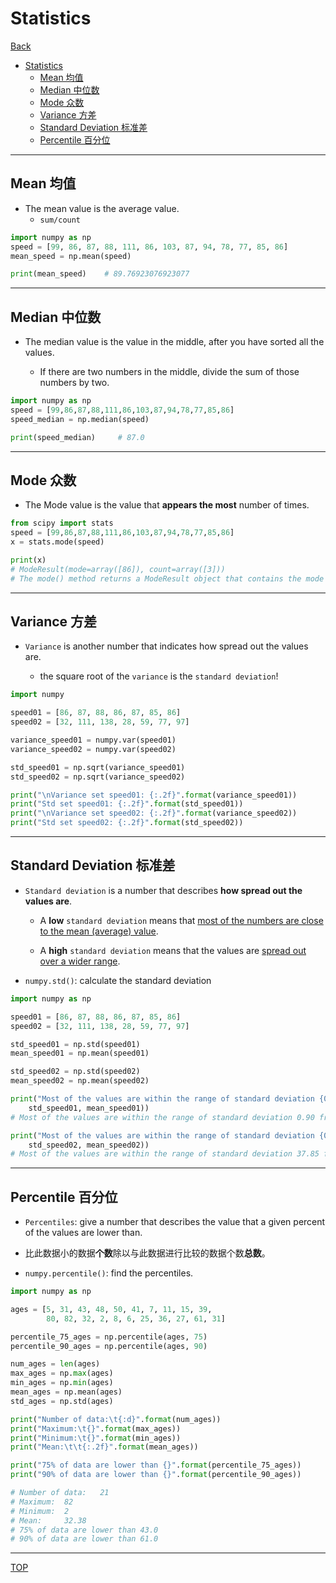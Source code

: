 # Statistics

[Back](./index.md)

- [Statistics](#statistics)
  - [Mean 均值](#mean-均值)
  - [Median 中位数](#median-中位数)
  - [Mode 众数](#mode-众数)
  - [Variance 方差](#variance-方差)
  - [Standard Deviation 标准差](#standard-deviation-标准差)
  - [Percentile 百分位](#percentile-百分位)

---

## Mean 均值

- The mean value is the average value.
  - `sum/count`

```py
import numpy as np
speed = [99, 86, 87, 88, 111, 86, 103, 87, 94, 78, 77, 85, 86]
mean_speed = np.mean(speed)

print(mean_speed)    # 89.76923076923077
```

---

## Median 中位数

- The median value is the value in the middle, after you have sorted all the values.

  - If there are two numbers in the middle, divide the sum of those numbers by two.

```py
import numpy as np
speed = [99,86,87,88,111,86,103,87,94,78,77,85,86]
speed_median = np.median(speed)

print(speed_median)     # 87.0
```

---

## Mode 众数

- The Mode value is the value that **appears the most** number of times.

```py
from scipy import stats
speed = [99,86,87,88,111,86,103,87,94,78,77,85,86]
x = stats.mode(speed)

print(x)
# ModeResult(mode=array([86]), count=array([3]))
# The mode() method returns a ModeResult object that contains the mode number (86), and count (how many times the mode number appeared (3)).

```

---

## Variance 方差

- `Variance` is another number that indicates how spread out the values are.

  - the square root of the `variance` is the `standard deviation`!

```py
import numpy

speed01 = [86, 87, 88, 86, 87, 85, 86]
speed02 = [32, 111, 138, 28, 59, 77, 97]

variance_speed01 = numpy.var(speed01)
variance_speed02 = numpy.var(speed02)

std_speed01 = np.sqrt(variance_speed01)
std_speed02 = np.sqrt(variance_speed02)

print("\nVariance set speed01: {:.2f}".format(variance_speed01))
print("Std set speed01: {:.2f}".format(std_speed01))
print("\nVariance set speed02: {:.2f}".format(variance_speed02))
print("Std set speed02: {:.2f}".format(std_speed02))
```

---

## Standard Deviation 标准差

- `Standard deviation` is a number that describes **how spread out the values are**.

  - A **low** `standard deviation` means that <u>most of the numbers are close to the mean (average) value</u>.

  - A **high** `standard deviation` means that the values are <u>spread out over a wider range</u>.

- `numpy.std()`: calculate the standard deviation

```py
import numpy as np

speed01 = [86, 87, 88, 86, 87, 85, 86]
speed02 = [32, 111, 138, 28, 59, 77, 97]

std_speed01 = np.std(speed01)
mean_speed01 = np.mean(speed01)

std_speed02 = np.std(speed02)
mean_speed02 = np.mean(speed02)

print("Most of the values are within the range of standard deviation {0:.2f} from the mean value, which is {1:.2f}.".format(
    std_speed01, mean_speed01))
# Most of the values are within the range of standard deviation 0.90 from the mean value, which is 86.43.

print("Most of the values are within the range of standard deviation {0:.2f} from the mean value, which is {1:.2f}.".format(
    std_speed02, mean_speed02))
# Most of the values are within the range of standard deviation 37.85 from the mean value, which is 77.43.

```

---

## Percentile 百分位

- `Percentiles`: give a number that describes the value that a given percent of the values are lower than.

- 比此数据小的数据**个数**除以与此数据进行比较的数据个数**总数**。

- `numpy.percentile()`: find the percentiles.

```py
import numpy as np

ages = [5, 31, 43, 48, 50, 41, 7, 11, 15, 39,
        80, 82, 32, 2, 8, 6, 25, 36, 27, 61, 31]

percentile_75_ages = np.percentile(ages, 75)
percentile_90_ages = np.percentile(ages, 90)

num_ages = len(ages)
max_ages = np.max(ages)
min_ages = np.min(ages)
mean_ages = np.mean(ages)
std_ages = np.std(ages)

print("Number of data:\t{:d}".format(num_ages))
print("Maximum:\t{}".format(max_ages))
print("Minimum:\t{}".format(min_ages))
print("Mean:\t\t{:.2f}".format(mean_ages))

print("75% of data are lower than {}".format(percentile_75_ages))
print("90% of data are lower than {}".format(percentile_90_ages))

# Number of data:	21
# Maximum:	82
# Minimum:	2
# Mean:		32.38
# 75% of data are lower than 43.0
# 90% of data are lower than 61.0
```

---

[TOP](#statistics)
